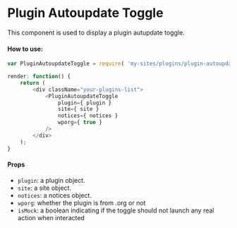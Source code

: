Plugin Autoupdate Toggle
=========

This component is used to display a plugin autupdate toggle.

#### How to use:

```js
var PluginAutoupdateToggle = require( 'my-sites/plugins/plugin-autoupdate-toggle' );

render: function() {
	return (
		<div className="your-plugins-list">
			<PluginAutoupdateToggle
				plugin={ plugin }
				site={ site }
				notices={ notices }
				wporg={ true }
			/>
		</div>
	);
}
```

#### Props

* `plugin`: a plugin object.
* `site`: a site object.
* `notices`: a notices object.
* `wporg`: whether the plugin is from .org or not
* `isMock`: a boolean indicating if the toggle should not launch any real action when interacted
